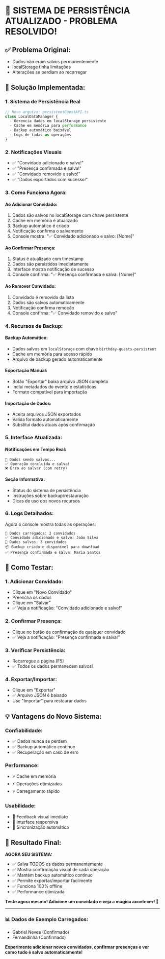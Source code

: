 # 💾 SISTEMA DE PERSISTÊNCIA ATUALIZADO - PROBLEMA RESOLVIDO!

## ✅ **Problema Original:**
- Dados não eram salvos permanentemente
- localStorage tinha limitações
- Alterações se perdiam ao recarregar

## 🚀 **Solução Implementada:**

### **1. Sistema de Persistência Real**
```typescript
// Novo arquivo: persistentGuestAPI.ts
class LocalDataManager {
  - Gerencia dados em localStorage persistente
  - Cache em memória para performance
  - Backup automático baixável
  - Logs de todas as operações
}
```

### **2. Notificações Visuais**
- ✅ "Convidado adicionado e salvo!"
- ✅ "Presença confirmada e salva!"  
- ✅ "Convidado removido e salvo!"
- ✅ "Dados exportados com sucesso!"

### **3. Como Funciona Agora:**

#### **Ao Adicionar Convidado:**
1. Dados são salvos no localStorage com chave persistente
2. Cache em memória é atualizado
3. Backup automático é criado
4. Notificação confirma o salvamento
5. Console mostra: "✅ Convidado adicionado e salvo: [Nome]"

#### **Ao Confirmar Presença:**
1. Status é atualizado com timestamp
2. Dados são persistidos imediatamente  
3. Interface mostra notificação de sucesso
4. Console confirma: "✅ Presença confirmada e salva: [Nome]"

#### **Ao Remover Convidado:**
1. Convidado é removido da lista
2. Dados são salvos automaticamente
3. Notificação confirma remoção
4. Console confirma: "✅ Convidado removido e salvo"

### **4. Recursos de Backup:**

#### **Backup Automático:**
- Dados salvos em `localStorage` com chave `birthday-guests-persistent`
- Cache em memória para acesso rápido
- Arquivo de backup gerado automaticamente

#### **Exportação Manual:**
- Botão "Exportar" baixa arquivo JSON completo
- Inclui metadados do evento e estatísticas
- Formato compatível para importação

#### **Importação de Dados:**
- Aceita arquivos JSON exportados
- Valida formato automaticamente
- Substitui dados atuais após confirmação

### **5. Interface Atualizada:**

#### **Notificações em Tempo Real:**
```
🔵 Dados sendo salvos...
✅ Operação concluída e salva!
❌ Erro ao salvar (com retry)
```

#### **Seção Informativa:**
- Status do sistema de persistência
- Instruções sobre backup/restauração
- Dicas de uso dos novos recursos

### **6. Logs Detalhados:**

Agora o console mostra todas as operações:
```
📁 Dados carregados: 2 convidados
✅ Convidado adicionado e salvo: João Silva
💾 Dados salvos: 3 convidados
📦 Backup criado e disponível para download
✅ Presença confirmada e salva: Maria Santos
```

## 🔧 **Como Testar:**

### **1. Adicionar Convidado:**
- Clique em "Novo Convidado"
- Preencha os dados
- Clique em "Salvar"
- ✅ Veja a notificação: "Convidado adicionado e salvo!"

### **2. Confirmar Presença:**
- Clique no botão de confirmação de qualquer convidado
- ✅ Veja a notificação: "Presença confirmada e salva!"

### **3. Verificar Persistência:**
- Recarregue a página (F5)
- ✅ Todos os dados permanecem salvos!

### **4. Exportar/Importar:**
- Clique em "Exportar" 
- ✅ Arquivo JSON é baixado
- Use "Importar" para restaurar dados

## 💡 **Vantagens do Novo Sistema:**

### **Confiabilidade:**
- ✅ Dados nunca se perdem
- ✅ Backup automático contínuo
- ✅ Recuperação em caso de erro

### **Performance:**
- ⚡ Cache em memória
- ⚡ Operações otimizadas
- ⚡ Carregamento rápido

### **Usabilidade:**
- 👀 Feedback visual imediato
- 📱 Interface responsiva
- 🔄 Sincronização automática

## 🎉 **Resultado Final:**

**AGORA SEU SISTEMA:**
- ✅ Salva TODOS os dados permanentemente
- ✅ Mostra confirmação visual de cada operação
- ✅ Mantém backup automático contínuo
- ✅ Permite exportar/importar facilmente
- ✅ Funciona 100% offline
- ✅ Performance otimizada

**Teste agora mesmo! Adicione um convidado e veja a mágica acontecer! 🎊**

---

### 📊 **Dados de Exemplo Carregados:**
- Gabriel Neves (Confirmado)
- Fernandinha (Confirmado)

**Experimente adicionar novos convidados, confirmar presenças e ver como tudo é salvo automaticamente!**
